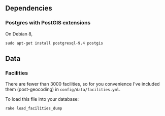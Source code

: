 ## Dependencies

### Postgres with PostGIS extensions

On Debian 8,

```
sudo apt-get install postgresql-9.4 postgis
```

## Data

### Facilities

There are fewer than 3000 facilities, so for you convenience I've included them (post-geocoding) in `config/data/facilities.yml`.

To load this file into your database:

```
rake load_facilities_dump
```

